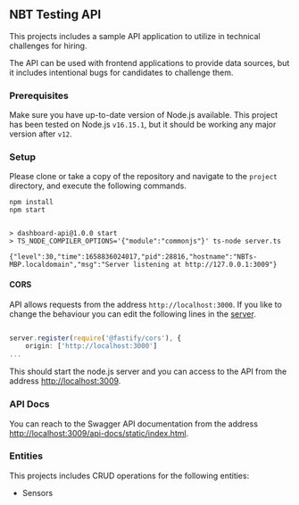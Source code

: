 ## NBT Testing API

This projects includes a sample API application to utilize in technical challenges for hiring.

The API can be used with frontend applications to provide data sources, but it includes intentional 
bugs for candidates to challenge them.

### Prerequisites
Make sure you have up-to-date version of Node.js available.
This project has been tested on Node.js `v16.15.1`, but it should be working any major version
after `v12`.

### Setup

Please clone or take a copy of the repository and navigate to the `project` directory, and execute 
the following commands.

```shell
npm install
npm start


> dashboard-api@1.0.0 start
> TS_NODE_COMPILER_OPTIONS='{"module":"commonjs"}' ts-node server.ts

{"level":30,"time":1658836024017,"pid":28816,"hostname":"NBTs-MBP.localdomain","msg":"Server listening at http://127.0.0.1:3009"}

```

#### CORS
API allows requests from the address `http://localhost:3000`. If you like to change the behaviour
you can edit the following lines in the [server](./src/index.ts).

```typescript

server.register(require('@fastify/cors'), {
    origin: ['http://localhost:3000']
...
```

This should start the node.js server and you can access to the API from the address [http://localhost:3009](http://localhost:3009).

### API Docs

You can reach to the Swagger API documentation from the address [http://localhost:3009/api-docs/static/index.html](http://localhost:3009/api-docs/static/index.html).


### Entities
This projects includes CRUD operations for the following entities:
- Sensors
